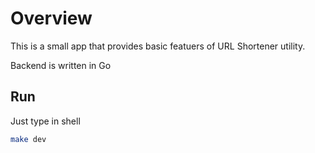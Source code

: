 # Overview

This is a small app that provides basic featuers of URL Shortener utility.

Backend is written in Go

## Run

Just type in shell
```bash
make dev
```
